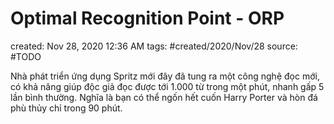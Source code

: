 ---
---

# Optimal Recognition Point - ORP

created: Nov 28, 2020 12:36 AM
tags: #created/2020/Nov/28
source: #TODO

Nhà phát triển ứng dụng Spritz mới đây đã tung ra một công nghệ đọc mới, có khả năng giúp độc giả đọc được tới 1.000 từ trong một phút, nhanh gấp 5 lần bình thường. Nghĩa là bạn có thể ngốn hết cuốn Harry Porter và hòn đá phù thủy chỉ trong 90 phút.